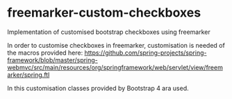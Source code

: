 # freemarker-custom-checkboxes
Implementation of customised bootstrap checkboxes using freemarker 

In order to customise checkboxes in freemarker,
customisation is needed of the macros provided here:
https://github.com/spring-projects/spring-framework/blob/master/spring-webmvc/src/main/resources/org/springframework/web/servlet/view/freemarker/spring.ftl

In this customisation classes provided by Bootstrap 4 ara used.
